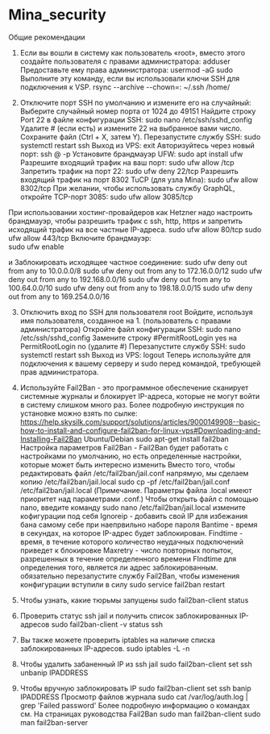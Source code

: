 # Mina_security
Общие рекомендации
1. Если вы вошли в систему как пользователь «root», вместо этого создайте пользователя с правами администратора:
adduser <yourusername>
Предоставьте ему права администратора:
usermod -aG sudo <yourusername>  
  Выполните эту команду, если вы использовали ключи SSH для подключения к VSP.
  rsync --archive --chown=<yourusername>:<yourusername> ~/.ssh /home/<yourusername>

2. Отключите порт SSH по умолчанию и измените его на случайный:
Выберите случайный номер порта от 1024 до 49151
Найдите строку Port 22 в файле конфигурации SSH:
sudo nano /etc/ssh/sshd_config
Удалите # (если есть) и измените 22 на выбранное вами число.
Сохраните файл (Ctrl + X, затем Y).
Перезапустите службу SSH:
sudo systemctl restart ssh
Выход из VPS:
exit
Авторизуйтесь через новый порт:
ssh <yourusername>@<ipaddressofvps> -p <yourSSHportnumber>
Установите брандмауэр UFW:
sudo apt install ufw
Разрешите входящий трафик на ваш порт:
sudo ufw allow <yourSSHportnumber>/tcp
Запретить трафик на порт 22:
sudo ufw deny 22/tcp
Разрешить входящий трафик на порт 8302 TuCP (для узла Mina):
sudo ufw allow 8302/tcp
При желании, чтобы использовать службу GraphQL, откройте TCP-порт 3085:
sudo ufw allow 3085/tcp
  
  При использовании хостинг-провайдеров как Hetzner надо настроить брандмауэр, чтобы разрешить трафик с ssh, http, https и запретить исходящий трафик на все частные IP-адреса.
  sudo ufw allow 80/tcp
  sudo ufw allow 443/tcp
Включите брандмауэр:  
sudo ufw enable

  и Заблокировать исходящее частное соединение:
  sudo ufw deny out from any to 10.0.0.0/8
  sudo ufw deny out from any to 172.16.0.0/12
  sudo ufw deny out from any to 192.168.0.0/16
  sudo ufw deny out from any to 100.64.0.0/10
  sudo ufw deny out from any to 198.18.0.0/15
  sudo ufw deny out from any to 169.254.0.0/16
  
3. Отключить вход по SSH для пользователя root
Войдите, используя имя пользователя, созданное на 1. (пользователь с правами администратора)
Откройте файл конфигурации SSH:
sudo nano /etc/ssh/sshd_config
Замените строку #PermitRootLogin yes на PermitRootLogin no (удалите #)
Перезапустите службу SSH:
sudo systemctl restart ssh
Выход из VPS:
logout
Теперь используйте <yourusername> для подключения к вашему серверу и sudo перед командой, требующей прав администратора.
  
4. Используйте Fail2Ban - это программное обеспечение сканирует системные журналы и блокирует IP-адреса, которые не могут войти в систему слишком много раз.
Более подробную инструкция по установке можно взять по сылке: https://help.skysilk.com/support/solutions/articles/9000149908--basic-how-to-install-and-configure-fail2ban-for-linux-vps#Downloading-and-Installing-Fail2Ban
Ubuntu/Debian
sudo apt-get install fail2ban
Настройка параметров Fail2Ban - Fail2Ban будет работать с настройками по умолчанию, но есть определенные настройки, которые может быть интересно изменить
Вместо того, чтобы редактировать файл /etc/fail2ban/jail.conf напрямую, мы сделаем копию /etc/fail2ban/jail.local
sudo cp -pf /etc/fail2ban/jail.conf /etc/fail2ban/jail.local
(Примечание. Параметры файла .local имеют приоритет над параметрами .conf.)
Чтобы открыть файл с помощью nano, введите команду
sudo nano /etc/fail2ban/jail.local
измените кофигурации под себя
Ignoreip - добавить свой IP для избежания бана самому себе при наепрвильно наборе пароля
Bantime - время в секундах, на которое IP-адрес будет заблокирован.
Findtime - время, в течение которого количество неудачных подключений приведет к блокировке
Maxretry - число повторных попыток, разрешенных в течение определенного времени FIndtime для определения того, является ли адрес заблокированным.
обязательно перезапустите службу Fail2Ban, чтобы изменения конфигурации вступили в силу
sudo service fail2ban restart
1.  Чтобы узнать, какие тюрьмы запущены
sudo fail2ban-client status
2.  Проверить статус ssh jail и получить список заблокированных IP-адресов
sudo fail2ban-client -v status ssh
3.  Вы также можете проверить iptables на наличие списка заблокированных IP-адресов.
sudo iptables -L -n
4.  Чтобы удалить забаненный IP из ssh jail
sudo fail2ban-client set ssh unbanip IPADDRESS
5.  Чтобы вручную заблокировать IP
sudo fail2ban-client set ssh banip IPADDRESS
Просмотр файлов журнала
sudo cat /var/log/auth.log | grep 'Failed password'
Более подробную информацию о командах см. На страницах руководства Fail2Ban
sudo man fail2ban-client
sudo man fail2ban-server
